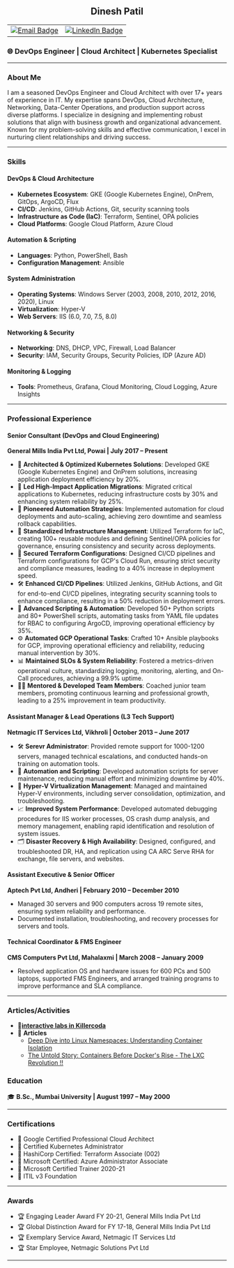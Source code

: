 ## <div style='text-align: center;'>Dinesh Patil</div>      
<table width="100%">
  <tr>
    <td align="left">
      <a href="mailto:dineshppatil@gmail.com">
        <img src="https://img.shields.io/badge/Email-blue?style=for-the-badge&logo=Gmail&logoColor=white" alt="Email Badge">
      </a>
    </td>
    <td align="right">
      <a href="https://www.linkedin.com/in/dineshppatil/">
        <img src="https://img.shields.io/badge/LinkedIn-blue?style=for-the-badge&logo=linkedin&logoColor=white" alt="LinkedIn Badge">
      </a>
    </td>
  </tr>
</table>

### 🌐 DevOps Engineer | Cloud Architect | Kubernetes Specialist 

---

### About Me

I am a seasoned DevOps Engineer and Cloud Architect with over 17+ years of experience in IT. My expertise spans DevOps, Cloud Architecture, Networking, Data-Center Operations, and production support across diverse platforms. I specialize in designing and implementing robust solutions that align with business growth and organizational advancement. Known for my problem-solving skills and effective communication, I excel in nurturing client relationships and driving success.

---

### Skills

#### **DevOps & Cloud Architecture**

- **Kubernetes Ecosystem**: GKE (Google Kubernetes Engine), OnPrem, GitOps, ArgoCD, Flux
- **CI/CD**: Jenkins, GitHub Actions, Git, security scanning tools
- **Infrastructure as Code (IaC)**: Terraform, Sentinel, OPA policies
- **Cloud Platforms**: Google Cloud Platform, Azure Cloud

#### **Automation & Scripting**

- **Languages**: Python, PowerShell, Bash
- **Configuration Management**: Ansible

#### **System Administration**

- **Operating Systems**: Windows Server (2003, 2008, 2010, 2012, 2016, 2020), Linux
- **Virtualization**: Hyper-V
- **Web Servers**: IIS (6.0, 7.0, 7.5, 8.0)

#### **Networking & Security**

- **Networking**: DNS, DHCP, VPC, Firewall, Load Balancer
- **Security**: IAM, Security Groups, Security Policies, IDP (Azure AD)

#### **Monitoring & Logging**

- **Tools**: Prometheus, Grafana, Cloud Monitoring, Cloud Logging, Azure Insights

---


### Professional Experience

#### **Senior Consultant (DevOps and Cloud Engineering)**
**General Mills India Pvt Ltd, Powai | July 2017 – Present**

- 🚀 **Architected & Optimized Kubernetes Solutions**: Developed GKE (Google Kubernetes Engine) and OnPrem solutions, increasing application deployment efficiency by 20%.
- 🔄 **Led High-Impact Application Migrations**: Migrated critical applications to Kubernetes, reducing infrastructure costs by 30% and enhancing system reliability by 25%.
- 🤖 **Pioneered Automation Strategies**: Implemented automation for cloud deployments and auto-scaling, achieving zero downtime and seamless rollback capabilities.
- 📜 **Standardized Infrastructure Management**: Utilized Terraform for IaC, creating 100+ reusable modules and defining Sentinel/OPA policies for governance, ensuring consistency and security across deployments.
- 🔐 **Secured Terraform Configurations**: Designed CI/CD pipelines and Terraform configurations for GCP's Cloud Run, ensuring strict security and compliance measures, leading to a 40% increase in deployment speed.
- 🛠️ **Enhanced CI/CD Pipelines**: Utilized Jenkins, GitHub Actions, and Git for end-to-end CI/CD pipelines, integrating security scanning tools to enhance compliance, resulting in a 50% reduction in deployment errors.
- 📝 **Advanced Scripting & Automation**: Developed 50+ Python scripts and 80+ PowerShell scripts, automating tasks from YAML file updates for RBAC to configuring ArgoCD, improving operational efficiency by 35%.
- ⚙️ **Automated GCP Operational Tasks**: Crafted 10+ Ansible playbooks for GCP, improving operational efficiency and reliability, reducing manual intervention by 30%.
- 📊 **Maintained SLOs & System Reliability**: Fostered a metrics-driven operational culture, standardizing logging, monitoring, alerting, and On-Call procedures, achieving a 99.9% uptime.
- 👨‍🏫 **Mentored & Developed Team Members**: Coached junior team members, promoting continuous learning and professional growth, leading to a 25% improvement in team productivity.

#### **Assistant Manager & Lead Operations (L3 Tech Support)**
**Netmagic IT Services Ltd, Vikhroli | October 2013 – June 2017**

- 🛠️ **Serevr Administrator**: Provided remote support for 1000-1200 servers, managed technical escalations, and conducted hands-on training on automation tools.
- 📝 **Automation and Scripting**: Developed automation scripts for server maintenance, reducing manual effort and minimizing downtime by 40%.
- 🚀 **Hyper-V Virtualization Management**: Managed and maintained Hyper-V environments, including server consolidation, optimization, and troubleshooting.
- 📈 **Improved System Performance**: Developed automated debugging procedures for IIS worker processes, OS crash dump analysis, and memory management, enabling rapid identification and resolution of system issues.
- 🗂️ **Disaster Recovery & High Availability**: Designed, configured, and troubleshooted DR, HA, and replication using CA ARC Serve RHA for exchange, file servers, and websites.

#### **Assistant Executive & Senior Officer**
**Aptech Pvt Ltd, Andheri | February 2010 – December 2010**

- Managed 30 servers and 900 computers across 19 remote sites, ensuring system reliability and performance.
- Documented installation, troubleshooting, and recovery processes for servers and tools.

#### **Technical Coordinator & FMS Engineer**
**CMS Computers Pvt Ltd, Mahalaxmi | March 2008 – January 2009**

- Resolved application OS and hardware issues for 600 PCs and 500 laptops, supported FMS Engineers, and arranged training programs to improve performance and SLA compliance.

---

### Articles/Activities
- 🚀[**interactive labs in Killercoda**](https://killercoda.com/dineshppatil)
- 📜 **Articles**
     * [Deep Dive into Linux Namespaces: Understanding Container Isolation](https://www.linkedin.com/posts/dineshppatil_withabrlabs-containers-linux-activity-7094568289246339072-Fctm?utm_source=share&utm_medium=member_desktop)
     * [The Untold Story: Containers Before Docker's Rise - The LXC Revolution !!](https://www.linkedin.com/posts/dineshppatil_lxc-dockercontainer-activity-7089480039959855104-Y3Zy?utm_source=share&utm_medium=member_desktop)

### Education

🎓 **B.Sc., Mumbai University | August 1997 – May 2000**

---

### Certifications

- 📜 Google Certified Professional Cloud Architect
- 📜 Certified Kubernetes Administrator
- 📜 HashiCorp Certified: Terraform Associate (002)
- 📜 Microsoft Certified: Azure Administrator Associate
- 📜 Microsoft Certified Trainer 2020-21
- 📜 ITIL v3 Foundation

---

### Awards

- 🏆 Engaging Leader Award FY 20-21, General Mills India Pvt Ltd
- 🏆 Global Distinction Award for FY 17-18, General Mills India Pvt Ltd
- 🏆 Exemplary Service Award, Netmagic IT Services Ltd
- 🏆 Star Employee, Netmagic Solutions Pvt Ltd

---


